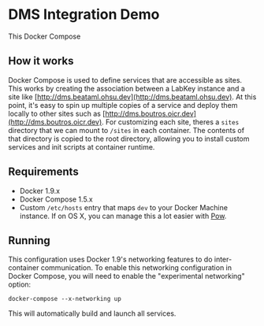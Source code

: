 # DMS Integration Demo #

This Docker Compose

## How it works ##

Docker Compose is used to define services that are accessible as sites. This
works by creating the association between a LabKey instance and a site like
[http://dms.beataml.ohsu.dev](http://dms.beataml.ohsu.dev). At this point, it's
easy to spin up multiple copies of a service and deploy them locally to other
sites such as [http://dms.boutros.oicr.dev](http://dms.boutros.oicr.dev). For
customizing each site, theres a `sites` directory that we can mount to `/sites`
in each container. The contents of that directory is copied to the root
directory, allowing you to install custom services and init scripts at
container runtime.

## Requirements ##

- Docker 1.9.x
- Docker Compose 1.5.x
- Custom `/etc/hosts` entry that maps `dev` to your Docker Machine instance.
  If on OS X, you can manage this a lot easier with [Pow](https://pow.cx).

## Running ##

This configuration uses Docker 1.9's networking features to do inter-container
communication. To enable this networking configuration in Docker Compose, you
will need to enable the "experimental networking" option:

```
docker-compose --x-networking up
```

This will automatically build and launch all services.
